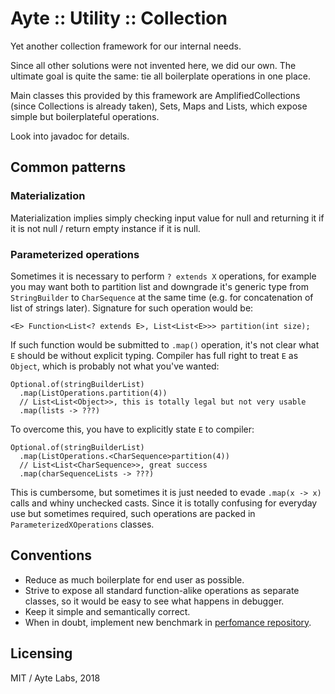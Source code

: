 # Ayte :: Utility :: Collection

Yet another collection framework for our internal needs.

Since all other solutions were not invented here, we did our own. The
ultimate goal is quite the same: tie all boilerplate operations in one
place.

Main classes this provided by this framework are AmplifiedCollections 
(since Collections is already taken), Sets, Maps and Lists, which 
expose simple but boilerplateful operations.

Look into javadoc for details.

## Common patterns

### Materialization

Materialization implies simply checking input value for null and 
returning it if it is not null / return empty instance if it is null.

### Parameterized operations

Sometimes it is necessary to perform `? extends X` operations, for
example you may want both to partition list and downgrade it's generic
type from `StringBuilder` to `CharSequence` at the same time (e.g. for
concatenation of list of strings later). Signature for such operation
would be:

```
<E> Function<List<? extends E>, List<List<E>>> partition(int size);
```

If such function would be submitted to `.map()` operation, it's not
clear what `E` should be without explicit typing. Compiler has full 
right to treat `E` as `Object`, which is probably not what you've
wanted:

```
Optional.of(stringBuilderList)
  .map(ListOperations.partition(4))
  // List<List<Object>>, this is totally legal but not very usable
  .map(lists -> ???)
```

To overcome this, you have to explicitly state `E` to compiler:

```
Optional.of(stringBuilderList)
  .map(ListOperations.<CharSequence>partition(4))
  // List<List<CharSequence>>, great success
  .map(charSequenceLists -> ???)
```

This is cumbersome, but sometimes it is just needed to evade 
`.map(x -> x)` calls and whiny unchecked casts. Since it is totally 
confusing for everyday use but sometimes required, such operations are 
packed in `ParameterizedXOperations` classes.

## Conventions

- Reduce as much boilerplate for end user as possible.
- Strive to expose all standard function-alike operations as separate
classes, so it would be easy to see what happens in debugger.
- Keep it simple and semantically correct.
- When in doubt, implement new benchmark in 
[perfomance repository][benchmark-repository].

## Licensing

MIT / Ayte Labs, 2018

  [benchmark-repository]: https://github.com/ayte-io/java-performance-breakdown
